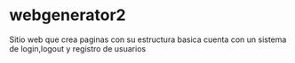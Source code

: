 # webgenerator2
Sitio web que crea paginas con su estructura basica
cuenta con un sistema de login,logout y registro de usuarios
